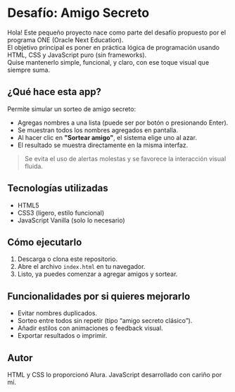 # Desafío: Amigo Secreto

Hola! Este pequeño proyecto nace como parte del desafío propuesto por el programa ONE (Oracle Next Education).  
El objetivo principal es poner en práctica lógica de programación usando HTML, CSS y JavaScript puro (sin frameworks).  
Quise mantenerlo simple, funcional, y claro, con ese toque visual que siempre suma.

## ¿Qué hace esta app?

Permite simular un sorteo de amigo secreto:

- Agregas nombres a una lista (puede ser por botón o presionando Enter).
- Se muestran todos los nombres agregados en pantalla.
- Al hacer clic en **"Sortear amigo"**, el sistema elige uno al azar.
- El resultado se muestra directamente en la misma interfaz.

> Se evita el uso de alertas molestas y se favorece la interacción visual fluida.

## Tecnologías utilizadas

- HTML5
- CSS3 (ligero, estilo funcional)
- JavaScript Vanilla (solo lo necesario)

## Cómo ejecutarlo

1. Descarga o clona este repositorio.
2. Abre el archivo `index.html` en tu navegador.
3. Listo, ya puedes comenzar a agregar amigos y sortear.

## Funcionalidades por si quieres mejorarlo

- Evitar nombres duplicados.
- Sorteo entre todos sin repetir (tipo “amigo secreto clásico”).
- Añadir estilos con animaciones o feedback visual.
- Exportar resultados o imprimir.

##  Autor

HTML y CSS lo proporcionó Alura. 
JavaScript desarrollado con cariño por mí.
